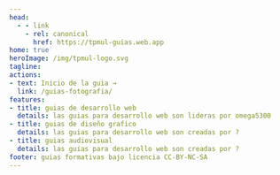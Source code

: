 ```yaml
---
head:
  - - link
    - rel: canonical
      href: https://tpmul-guias.web.app
home: true
heroImage: /img/tpmul-logo.svg
tagline: 
actions: 
- text: Inicio de la guia →
  link: /guias-fotografia/
features:
- title: guias de desarrollo web
  details: las guias para desarrollo web son lideras por omega5300
- title: guias de diseño grafico
  details: las guias para desarrollo web son creadas por ?
- title: guias audiovisual
  details: las guias para desarrollo web son creadas por ?
footer: guias formativas bajo licencia CC-BY-NC-SA
---
```

